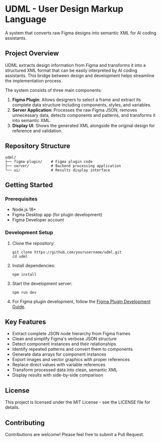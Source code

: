 # UDML - User Design Markup Language

A system that converts raw Figma designs into semantic XML for AI coding assistants.

## Project Overview

UDML extracts design information from Figma and transforms it into a structured XML format that can be easily interpreted by AI coding assistants. This bridge between design and development helps streamline the implementation process.

The system consists of three main components:

1. **Figma Plugin**: Allows designers to select a frame and extract its complete data structure including components, styles, and variables.
2. **Server Application**: Processes the raw Figma JSON, removes unnecessary data, detects components and patterns, and transforms it into semantic XML.
3. **Display UI**: Shows the generated XML alongside the original design for reference and validation.

## Repository Structure

```
udml/
├── figma-plugin/    # Figma plugin code
├── server/          # Backend processing application
└── ui/              # Results display interface
```

## Getting Started

### Prerequisites

- Node.js 18+
- Figma Desktop app (for plugin development)
- Figma Developer account

### Development Setup

1. Clone the repository:
   ```
   git clone https://github.com/yourusername/udml.git
   cd udml
   ```

2. Install dependencies:
   ```
   npm install
   ```

3. Start the development server:
   ```
   npm run dev
   ```

4. For Figma plugin development, follow the [Figma Plugin Development Guide](https://www.figma.com/plugin-docs/).

## Key Features

- Extract complete JSON node hierarchy from Figma frames
- Clean and simplify Figma's verbose JSON structure
- Detect component instances and their relationships
- Identify repeated patterns and convert them to components
- Generate data arrays for component instances
- Export images and vector graphics with proper references
- Replace direct values with variable references
- Transform processed data into clean, semantic XML
- Display results with side-by-side comparison

## License

This project is licensed under the MIT License - see the LICENSE file for details.

## Contributing

Contributions are welcome! Please feel free to submit a Pull Request. 